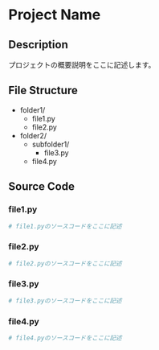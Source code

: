 # Project Name

## Description
プロジェクトの概要説明をここに記述します。

## File Structure
- folder1/
  - file1.py
  - file2.py
- folder2/
  - subfolder1/
    - file3.py
  - file4.py

## Source Code

### file1.py
```python
# file1.pyのソースコードをここに記述
```

### file2.py
```python
# file2.pyのソースコードをここに記述
```

### file3.py
```python
# file3.pyのソースコードをここに記述
```

### file4.py
```python
# file4.pyのソースコードをここに記述
```